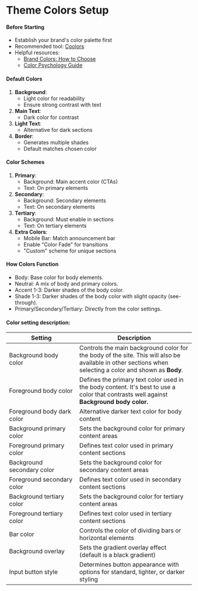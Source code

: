 # Theme Colors Setup

#### Before Starting

* Establish your brand's color palette first
* Recommended tool: [Coolors](https://coolors.co)
* Helpful resources:
  * [Brand Colors: How to Choose](https://example.com/color-palette)
  * [Color Psychology Guide](https://example.com/color-psychology)

#### Default Colors

1. **Background**:
   * Light color for readability
   * Ensure strong contrast with text
2. **Main Text**:
   * Dark color for contrast
3. **Light Text**:
   * Alternative for dark sections
4. **Border**:
   * Generates multiple shades
   * Default matches chosen color

#### Color Schemes

1. **Primary**:
   * Background: Main accent color (CTAs)
   * Text: On primary elements
2. **Secondary**:
   * Background: Secondary elements
   * Text: On secondary elements
3. **Tertiary**:
   * Background: Must enable in sections
   * Text: On tertiary elements
4. **Extra Colors**:
   * Mobile Bar: Match announcement bar
   * Enable "Color Fade" for transitions
   * "Custom" scheme for unique sections

#### How Colors Function <a href="#h_fd0389a460" id="h_fd0389a460"></a>

* Body: Base color for body elements.
* Neutral: A mix of body and primary colors.
* Accent 1-3: Darker shades of the body color.
* Shade 1-3: Darker shades of the body color with slight opacity (see-through).
* Primary/Secondary/Tertiary: Directly from the color settings.

#### Color setting description:

<table><thead><tr><th width="174.83984375">Setting</th><th>Description</th></tr></thead><tbody><tr><td>Background body color</td><td>Controls the main background color for the body of the site. This will also be available in other sections when selecting a color and shown as <strong>Body</strong>.</td></tr><tr><td>Foreground body color</td><td>Defines the primary text color used in the body content. It's best to use a color that contrasts well against <strong>Background body color.</strong></td></tr><tr><td>Foreground body dark color</td><td>Alternative darker text color for body content</td></tr><tr><td>Background primary color</td><td>Sets the background color for primary content areas</td></tr><tr><td>Foreground primary color</td><td>Defines text color used in primary content sections</td></tr><tr><td>Background secondary color</td><td>Sets the background color for secondary content areas</td></tr><tr><td>Foreground secondary color</td><td>Defines text color used in secondary content sections</td></tr><tr><td>Background tertiary color</td><td>Sets the background color for tertiary content areas</td></tr><tr><td>Foreground tertiary color</td><td>Defines text color used in tertiary content sections</td></tr><tr><td>Bar color</td><td>Controls the color of dividing bars or horizontal elements</td></tr><tr><td>Background overlay</td><td>Sets the gradient overlay effect (default is a black gradient)</td></tr><tr><td>Input button style</td><td>Determines button appearance with options for standard, lighter, or darker styling</td></tr></tbody></table>
